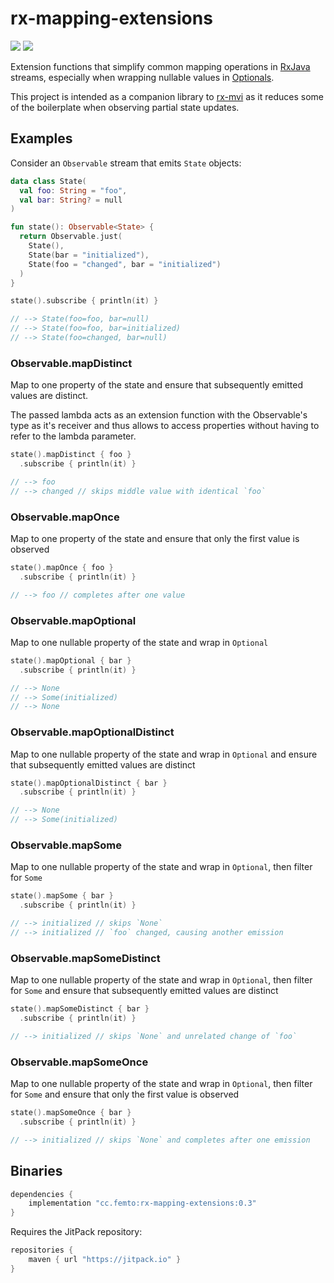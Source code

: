 # rx-mapping-extensions

[![](https://jitpack.io/v/cc.femto/rx-mapping-extensions.svg)](https://jitpack.io/#cc.femto/rx-mapping-extensions)
[![](https://jitci.com/gh/hpost/rx-mapping-extensions/svg)](https://jitci.com/gh/hpost/rx-mapping-extensions)

Extension functions that simplify common mapping operations
in [RxJava](https://github.com/ReactiveX/RxJava) streams, especially
when wrapping nullable values in [Optionals](https://github.com/gojuno/koptional).

This project is intended as a companion library to [rx-mvi](https://github.com/hpost/rx-mvi)
as it reduces some of the boilerplate when observing partial state updates.


## Examples

Consider an `Observable` stream that emits `State` objects:

```kotlin
data class State(
  val foo: String = "foo",
  val bar: String? = null
)

fun state(): Observable<State> {
  return Observable.just(
    State(),
    State(bar = "initialized"),
    State(foo = "changed", bar = "initialized")
  )
}

state().subscribe { println(it) }

// --> State(foo=foo, bar=null)
// --> State(foo=foo, bar=initialized)
// --> State(foo=changed, bar=null)
```

### Observable.mapDistinct
Map to one property of the state and ensure
that subsequently emitted values are distinct.

The passed lambda acts as an extension function with
the Observable's type as it's receiver and thus allows
to access properties without having to refer to the lambda parameter.

```kotlin
state().mapDistinct { foo }
  .subscribe { println(it) }

// --> foo
// --> changed // skips middle value with identical `foo`
```


### Observable.mapOnce
Map to one property of the state and ensure
that only the first value is observed

```kotlin
state().mapOnce { foo }
  .subscribe { println(it) }

// --> foo // completes after one value
```


### Observable.mapOptional
Map to one nullable property of the state and wrap in `Optional`

```kotlin
state().mapOptional { bar }
  .subscribe { println(it) }

// --> None
// --> Some(initialized)
// --> None
```


### Observable.mapOptionalDistinct
Map to one nullable property of the state and wrap in `Optional`
and ensure that subsequently emitted values are distinct

```kotlin
state().mapOptionalDistinct { bar }
  .subscribe { println(it) }

// --> None
// --> Some(initialized)
```


### Observable.mapSome
Map to one nullable property of the state and wrap in `Optional`,
then filter for `Some`

```kotlin
state().mapSome { bar }
  .subscribe { println(it) }

// --> initialized // skips `None`
// --> initialized // `foo` changed, causing another emission
```


### Observable.mapSomeDistinct
Map to one nullable property of the state and wrap in `Optional`,
then filter for `Some` and ensure that subsequently emitted values are distinct

```kotlin
state().mapSomeDistinct { bar }
  .subscribe { println(it) }

// --> initialized // skips `None` and unrelated change of `foo`
```


### Observable.mapSomeOnce
Map to one nullable property of the state and wrap in `Optional`,
then filter for `Some` and ensure that only the first value is observed

```kotlin
state().mapSomeOnce { bar }
  .subscribe { println(it) }

// --> initialized // skips `None` and completes after one emission
```


## Binaries
```gradle
dependencies {
    implementation "cc.femto:rx-mapping-extensions:0.3"
}
```

Requires the JitPack repository:
```gradle
repositories {
    maven { url "https://jitpack.io" }
}
```
